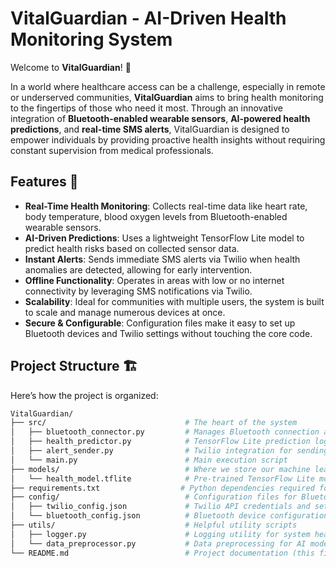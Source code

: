 # VitalGuardian - AI-Driven Health Monitoring System

Welcome to **VitalGuardian**! 🚀

In a world where healthcare access can be a challenge, especially in remote or underserved communities, **VitalGuardian** aims to bring health monitoring to the fingertips of those who need it most. Through an innovative integration of **Bluetooth-enabled wearable sensors**, **AI-powered health predictions**, and **real-time SMS alerts**, VitalGuardian is designed to empower individuals by providing proactive health insights without requiring constant supervision from medical professionals. 

## Features 🎉

- **Real-Time Health Monitoring**: Collects real-time data like heart rate, body temperature, blood oxygen levels from Bluetooth-enabled wearable sensors.
- **AI-Driven Predictions**: Uses a lightweight TensorFlow Lite model to predict health risks based on collected sensor data.
- **Instant Alerts**: Sends immediate SMS alerts via Twilio when health anomalies are detected, allowing for early intervention.
- **Offline Functionality**: Operates in areas with low or no internet connectivity by leveraging SMS notifications via Twilio.
- **Scalability**: Ideal for communities with multiple users, the system is built to scale and manage numerous devices at once.
- **Secure & Configurable**: Configuration files make it easy to set up Bluetooth devices and Twilio settings without touching the core code.

## Project Structure 🏗️

Here’s how the project is organized:

```bash
VitalGuardian/
├── src/                               # The heart of the system
│   ├── bluetooth_connector.py         # Manages Bluetooth connection and data collection
│   ├── health_predictor.py            # TensorFlow Lite prediction logic
│   ├── alert_sender.py                # Twilio integration for sending health alerts
│   └── main.py                        # Main execution script
├── models/                            # Where we store our machine learning models
│   └── health_model.tflite            # Pre-trained TensorFlow Lite model for health prediction
├── requirements.txt                  # Python dependencies required for the project
├── config/                            # Configuration files for Bluetooth and Twilio
│   ├── twilio_config.json             # Twilio API credentials and settings
│   └── bluetooth_config.json          # Bluetooth device configuration
├── utils/                             # Helpful utility scripts
│   ├── logger.py                      # Logging utility for system health tracking
│   └── data_preprocessor.py           # Data preprocessing for AI model input
└── README.md                          # Project documentation (this file)
